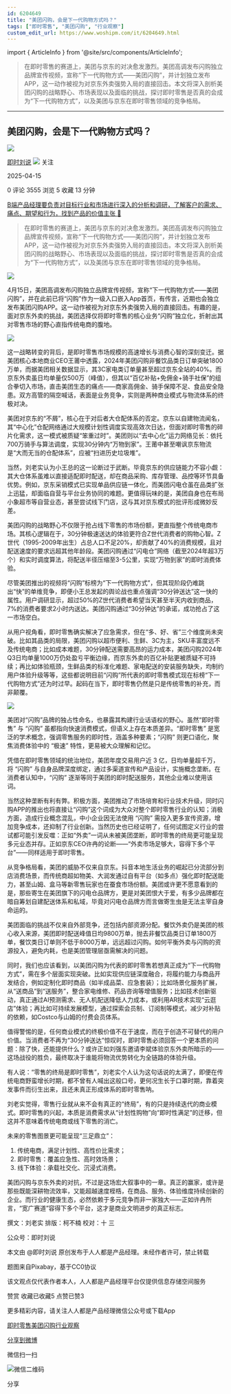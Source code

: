 ```yaml
---
id: 6204649
title: "美团闪购，会是下一代购物方式吗？"
tags: ["即时零售", "美团闪购", "行业观察"]
custom_edit_url: https://www.woshipm.com/it/6204649.html
---
```

import { ArticleInfo } from '@site/src/components/ArticleInfo';

<ArticleInfo
    author="即时刘说"
    authorLink="https://www.woshipm.com/u/1609351"
    published="2025-04-15"
    views={3555}
    comments={0}
    collects={5}
/>

> 在即时零售的赛道上，美团与京东的对决愈发激烈。美团高调发布闪购独立品牌宣传视频，宣称“下一代购物方式——美团闪购”，并计划独立发布APP，这一动作被视为对京东外卖强势入局的直接回击。本文将深入剖析美团闪购的战略野心、市场表现以及面临的挑战，探讨即时零售是否真的会成为“下一代购物方式”，以及美团与京东在即时零售领域的竞争格局。

---

## 美团闪购，会是下一代购物方式吗？

[![](https://static.woshipm.com/view/woshipm_api_def_20241215121605_5698.jpg?imageView2/1/w/72/h/72/q/100)](https://www.woshipm.com/u/1609351)

[即时刘说](https://www.woshipm.com/u/1609351) ![](https://static.woshipm.com/tag/1101_1@2x.png) 关注

2025-04-15

0 评论 3555 浏览 5 收藏 13 分钟

[B端产品经理要负责对目标行业和市场进行深入的分析和调研，了解客户的需求、痛点、期望和行为，找到产品的价值主张 🔗](https://ke.qidianla.com/courses/bcpm)

> 在即时零售的赛道上，美团与京东的对决愈发激烈。美团高调发布闪购独立品牌宣传视频，宣称“下一代购物方式——美团闪购”，并计划独立发布APP，这一动作被视为对京东外卖强势入局的直接回击。本文将深入剖析美团闪购的战略野心、市场表现以及面临的挑战，探讨即时零售是否真的会成为“下一代购物方式”，以及美团与京东在即时零售领域的竞争格局。

![](https://image.woshipm.com/2023/04/17/44ede800-dcf5-11ed-a8f2-00163e0b5ff3.png)

4月15日，美团高调发布闪购独立品牌宣传视频，宣称“下一代购物方式——美团闪购”，并在此前已将“闪购”作为一级入口嵌入App首页，有传言，近期也会独立发布美团闪购APP。这一动作被视为对京东外卖强势入局的直接回击。有趣的是，面对京东外卖的挑战，美团选择仅将即时零售的核心业务“闪购”独立化，折射出其对零售市场的野心直指传统电商的腹地。

![](https://image.woshipm.com/wp-files/2025/04/iQbdzLTf0oL2NAqaCAPA.jpeg)

这一战略转变的背后，是即时零售市场规模的高速增长与消费心智的深刻变迁。据美团核心本地商业CEO王莆中透露，2024年美团闪购非餐饮品类日订单突破1800万单，而据美团相关数据显示，其3C家电类订单量甚至超过京东全站的40%。而京东外卖虽日均单量仅500万（峰值），但其以“百亿补贴+免佣金+骑手社保”的组合拳切入市场，直击美团生态的痛点——商家高佣金、骑手保障不足、食品安全隐患。双方高管的隔空喊话，表面是业务竞争，实则是两种商业模式与物流体系的终极对决。

美团对京东的“不屑”，核心在于对后者大仓配体系的否定。京东以自建物流闻名，其“中心化”仓配网络通过大规模计划性调度实现高效次日达，但面对即时零售的碎片化需求，这一模式被质疑“笨重过时”。美团则以“去中心化”运力网络见长：依托700万骑手与算法调度，实现30分钟内“万物到家”。王莆中甚至嘲讽京东物流是“大而无当的仓配体系”，应被“扫进历史垃圾堆”。

当然，刘老实认为小王总的这一论断过于武断。毕竟京东的供应链能力不容小觑：其大仓体系虽难以直接适配即时配送，却在商品采购、库存管理、品控等环节具备优势。例如，京东采销模式已实现单品供应链一体化，而美团闪电仓虽在品类扩张上迅猛，却面临自营与平台业务协同的难题。更值得玩味的是，美团自身也在布局小象超市等自营业态，甚至尝试线下门店，这与其对京东模式的批评形成微妙反差。

美团闪购的战略野心不仅限于抢占线下零售的市场份额，更直指整个传统电商市场。其核心逻辑在于，30分钟极速送达的体验更符合Z世代消费者的购物心智。Z世代（1995-2009年出生）占总人口不足20%，却贡献了40%的消费规模，且对配送速度的要求远超其他年龄段。美团闪购通过“闪电仓”网络（截至2024年超3万个）和实时调度算法，将配送半径压缩至3-5公里，实现“万物到家”的即时消费体验。

尽管美团推出的视频将“闪购”标榜为“下一代购物方式”，但其现阶段仍难跳出“快”的单维竞争，即便小王总发起的舆论战也重点强调“30分钟送达”这一快的属性。用户调研显示，超过50%的Z世代消费者希望当天甚至半天内收到商品，7%的消费者要求2小时内送达。美团闪购通过“30分钟达”的承诺，成功抢占了这一市场空白。

从用户视角看，即时零售确实解决了应急需求，但在“多、好、省”三个维度尚未突破。比如其品类的局限，美团闪购以超市便利、生鲜、3C为主，SKU丰富度远不及传统电商；比如成本难题，30分钟配送需要高昂的运力成本，美团闪购2024年Q3日均单量1000万仍处盈亏平衡边缘，而京东外卖的百亿补贴更被质疑不可持续；再比如体验瓶颈，生鲜品类的标准化难题、家电配送的安装服务缺失，均制约用户体验升级等等，这些都说明目前“闪购”所代表的即时零售模式现在标榜“下一代购物方式”还为时过早。起码在当下，即时零售仍然是只是传统零售的补充，而非颠覆。

![](https://image.woshipm.com/wp-files/2025/04/B2dgVgb4ywJCoAqUzNQR.jpeg)

美团对“闪购”品牌的独占性命名，也暴露其构建行业话语权的野心。虽然“即时零售” 与 “闪购” 虽都指向快速消费模式，但语义上存在本质差异。“即时零售” 是宽泛的学术概念，强调零售服务的即时性，涵盖多种要素；“闪购” 则更口语化，聚焦消费体验中的 “极速” 特性，更易被大众理解和记忆。

凭借在即时零售领域的统治地位，美团年度交易用户近 3 亿，日均单量超千万，将 “闪购” 与自身品牌深度绑定，通过多渠道宣传和产品设计，实施概念垄断。在消费者认知中，“闪购” 逐渐等同于美团的即时配送服务，其他企业难以使用该词。

当然这种垄断有利有弊。积极方面，美团推动了市场培育和行业技术升级，同时闪购APP的推出也将直接让“闪购”这个词成为大众对整个即时零售行业的认知；消极方面，造成行业概念混乱，中小企业因无法使用 “闪购” 需投入更多宣传资源，增加竞争成本，还抑制了行业创新。当然历史也已经证明了，任何试图定义行业的尝试都可能引发反噬：正如“外卖”一词从未被美团垄断，即时零售的终局更可能呈现多元业态并存。正如京东CEO许冉的论断——“外卖市场足够大，容得下多个平台”——同样适用于即时零售。

从竞争格局看，美团的威胁不仅来自京东。抖音本地生活业务的崛起已分流部分到店消费场景，而传统商超如物美、大润发通过自有平台（如多点）强化即时配送能力，甚至山姆、盒马等新零售玩家也在蚕食市场份额。美团或许更不愿意看到的是，那些寄生在美团旗下的闪电仓品牌方，更是对美团恨大于爱，有多少品牌都在暗自筹划自建配送体系和私域，毕竟对闪电仓品牌方而言做寄生虫是无法主宰自身命运的。

美团面临的挑战不仅来自外部竞争，还包括内部资源分配。餐饮外卖仍是美团的核心收入来源，美团即时配送峰值日均9800万单，抛去非餐饮品类日订单1800万单，餐饮类日订单则不低于8000万单，远远超过闪购。如何平衡外卖与闪购的资源投入，避免内耗，也是美团管理层亟需解决的问题。

同时，我们也应该看到，以美团闪购为代表的即时零售若想真正成为“下一代购物方式”，需在多个层面实现突破。比如实现供应链深度融合，将履约能力与商品开发结合，例如定制化即时商品（如半成品菜、应急套装）；比如场景化服务扩展，从“送商品”到“送服务”，整合家电维修、药品咨询等增值服务；比如技术创新驱动，真正通过AI预测需求、无人机配送降低人力成本，或利用AR技术实现“云逛店”体验；再比如可持续发展模型，通过探索会员制、订阅制等模式，减少对补贴的依赖，如Costco与山姆的付费会员体系。

值得警惕的是，任何商业模式的终极价值不在于速度，而在于创造不可替代的用户价值。当消费者不再为“30分钟送达”惊叹时，即时零售必须回答一个更本质的问题：除了快，还能提供什么？或许正如刘强东邀请李斌体验京东外卖所暗示的——这场战役的胜负，最终取决于谁能将物流优势转化为全链路的体验升级。

有人说：“零售的终局是即时零售”，刘老实个人认为这句话说的太满了，即便在传统电商野蛮增长时期，都不曾有人喊出这般口号，更何况生长于口罩时期，靠着突发事件而衍生出来，且还未真正形成体系的即时零售呐。

刘老实觉得，零售行业就从来不会有真正的“终局”，有的只是持续迭代的商业模式。即时零售的兴起，本质是消费需求从“计划性购物”向“即时性满足”的迁移，但这并不意味着传统电商或线下零售的消亡。

未来的零售图景更可能呈现“三足鼎立”：

1.  传统电商，满足计划性、高性价比需求；
2.  即时零售：覆盖应急性、高时效场景；
3.  线下体验：承载社交化、沉浸式消费。

美团闪购与京东外卖的对抗，不过是这场宏大叙事中的一章。真正的赢家，或许是那些既能深耕物流效率，又能超越速度桎梏，在商品、服务、体验维度持续创新的企业。而行业的健康生态，必然依赖于多元竞争而非一家独大——正如许冉所言，“宽广赛道”容得下多个平台，这才是商业文明进步的真正标志。

撰文：刘老实 排版：柯不楠 校对：十 三

公众号：即时刘说

本文由 @即时刘说 原创发布于人人都是产品经理。未经作者许可，禁止转载

题图来自Pixabay，基于CC0协议

该文观点仅代表作者本人，人人都是产品经理平台仅提供信息存储空间服务

赞赏 收藏已收藏5 点赞已赞3

更多精彩内容，请关注人人都是产品经理微信公众号或下载App

[即时零售](https://www.woshipm.com/tag/%e5%8d%b3%e6%97%b6%e9%9b%b6%e5%94%ae)[美团闪购](https://www.woshipm.com/tag/%e7%be%8e%e5%9b%a2%e9%97%aa%e8%b4%ad)[行业观察](https://www.woshipm.com/tag/%e8%a1%8c%e4%b8%9a%e8%a7%82%e5%af%9f)

[分享到微博](https://service.weibo.com/share/share.php?appkey=2775287854&title=美团闪购，会是下一代购物方式吗？&url=https://www.woshipm.com/it/6204649.html&pic=https://image.woshipm.com/2023/04/17/44ede800-dcf5-11ed-a8f2-00163e0b5ff3.png)

微信扫一扫

![微信二维码](https://api.pwmqr.com/qrcode/create/?url=https://www.woshipm.com/it/6204649.html)

分享